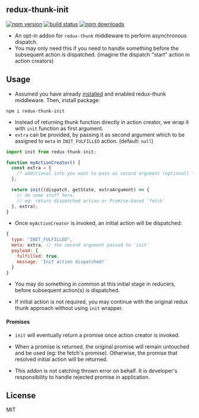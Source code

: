 ## redux-thunk-init
[![npm version](https://img.shields.io/npm/v/redux-thunk-init.svg?style=flat-square)](https://www.npmjs.com/package/redux-thunk-init)
[![build status](https://img.shields.io/travis/borisding/redux-thunk-init/master.svg?style=flat-square)](https://travis-ci.org/borisding/redux-thunk-init)
[![npm downloads](https://img.shields.io/npm/dm/redux-thunk-init.svg?style=flat-square)](https://www.npmjs.com/package/redux-thunk-init)

- An opt-in addon for `redux-thunk` middleware to perform asynchronous dispatch.
- You may only need this if you need to handle something before the subsequent action is dispatched. (imagine the dispatch "start" action in action creators)


## Usage

- Assumed you have already [installed](https://github.com/reduxjs/redux-thunk#installation) and enabled redux-thunk middleware. Then, install package:

```
npm i redux-thunk-init
```

- Instead of returning thunk function directly in action creator, we wrap it with `init` function as first argument.
- `extra` can be provided, by passing it as second argument which to be assigned to `meta` in `INIT_FULFILLED` action. (default: `null`)

```js
import init from redux-thunk-init;

function myActionCreator() {
  const extra = {
    /* additional info you want to pass as second argument (optional) */
  };

  return init((dispatch, getState, extraArgument) => {
    // do some stuff here,
    // eg: return dispatched action or Promise-based `fetch`
  }, extra);
}
```

- Once `myActionCreator` is invoked, an initial action will be dispatched:

```js
{
  type: "INIT_FULFILLED",
  meta: extra, // the second argument passed to `init`
  payload: {
    fulfilled: true,
    message: 'Init action dispatched!'
  }
}
```

- You may do something in common at this initial stage in reducers, before subsequent action(s) is dispatched.

- If initial action is not required, you may continue with the original redux thunk approach without using `init` wrapper.

#### Promises

- `init` will eventually return a promise once action creator is invoked.

- When a promise is returned, the original promise will remain untouched and be used (eg: the fetch's promise). Otherwise, the promise that resolved initial action will be returned.

- This addon is not catching thrown error on behalf. It is developer's responsibility to handle rejected promise in application.

## License

MIT
